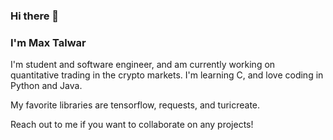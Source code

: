 ### Hi there 👋
### I'm Max Talwar

<!--
**mmt3/mmt3** is a ✨ _special_ ✨ repository because its `README.md` (this file) appears on your GitHub profile.

Here are some ideas to get you started:

- 🔭 I’m currently working on ...
- 🌱 I’m currently learning ...
- 👯 I’m looking to collaborate on ...
- 🤔 I’m looking for help with ...
- 💬 Ask me about ...
- 📫 How to reach me: ...
- 😄 Pronouns: ...
- ⚡ Fun fact: ...
-->

I'm student and software engineer, and am currently working on quantitative trading in the crypto markets. 
I'm learning C, and love coding in Python and Java. 

My favorite libraries are tensorflow, requests, and turicreate. 

Reach out to me if you want to collaborate on any projects!
